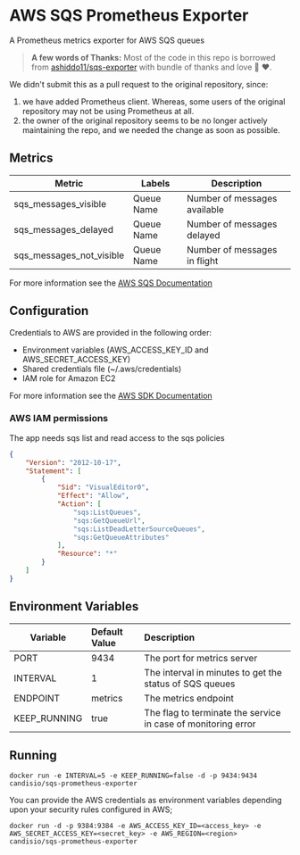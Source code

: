 # AWS SQS Prometheus Exporter

A Prometheus metrics exporter for AWS SQS queues

> **A few words of Thanks:** Most of the code in this repo is borrowed from [ashiddo11/sqs-exporter](https://github.com/ashiddo11/sqs-exporter) with bundle of thanks and love :pray: :heart:.

We didn't submit this as a pull request to the original repository, since:
1.  we have added Prometheus client. Whereas, some users of the original repository may not be using Prometheus at all.
2.  the owner of the original repository seems to be no longer actively maintaining the repo, and we needed the change as soon as possible.

## Metrics

| Metric  | Labels | Description |
| ------  | ------ | ----------- |
| sqs\_messages\_visible | Queue Name | Number of messages available |
| sqs\_messages\_delayed | Queue Name | Number of messages delayed |
| sqs\_messages\_not\_visible | Queue Name | Number of messages in flight |

For more information see the [AWS SQS Documentation](https://docs.aws.amazon.com/AWSSimpleQueueService/latest/SQSDeveloperGuide/sqs-message-attributes.html)

## Configuration

Credentials to AWS are provided in the following order:

- Environment variables (AWS\_ACCESS\_KEY\_ID and AWS\_SECRET\_ACCESS\_KEY)
- Shared credentials file (~/.aws/credentials)
- IAM role for Amazon EC2

For more information see the [AWS SDK Documentation](https://docs.aws.amazon.com/sdk-for-go/v1/developer-guide/configuring-sdk.html)

### AWS IAM permissions

The app needs sqs list and read access to the sqs policies

```json
{
    "Version": "2012-10-17",
    "Statement": [
        {
            "Sid": "VisualEditor0",
            "Effect": "Allow",
            "Action": [
                "sqs:ListQueues",
                "sqs:GetQueueUrl",
                "sqs:ListDeadLetterSourceQueues",
                "sqs:GetQueueAttributes"
            ],
            "Resource": "*"
        }
    ]
}
```

## Environment Variables
| Variable      | Default Value | Description                                                  |
|---------------|:---------|:-------------------------------------------------------------|
| PORT          | 9434     | The port for metrics server                                  |
| INTERVAL      | 1        | The interval in minutes to get the status of SQS queues      |
| ENDPOINT      | metrics  | The metrics endpoint                                         |
| KEEP_RUNNING  | true     | The flag to terminate the service in case of monitoring error |


## Running

```docker run -e INTERVAL=5 -e KEEP_RUNNING=false -d -p 9434:9434 candisio/sqs-prometheus-exporter```

You can provide the AWS credentials as environment variables depending upon your security rules configured in AWS;

```docker run -d -p 9384:9384 -e AWS_ACCESS_KEY_ID=<access_key> -e AWS_SECRET_ACCESS_KEY=<secret_key> -e AWS_REGION=<region>  candisio/sqs-prometheus-exporter```
